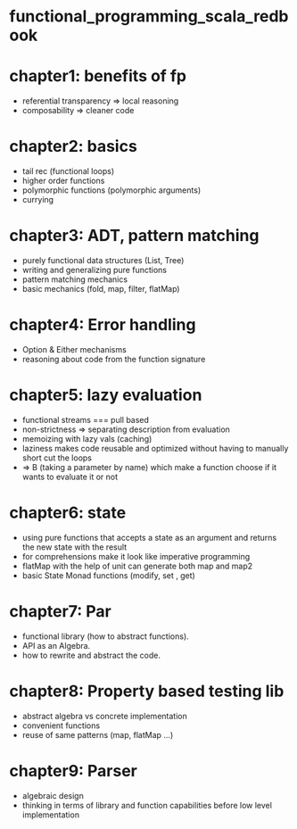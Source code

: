 # functional_programming_scala_redbook
# chapter1: benefits of fp
- referential transparency => local reasoning
- composability => cleaner code

# chapter2: basics
- tail rec (functional loops)
- higher order functions
- polymorphic functions (polymorphic arguments)
- currying

# chapter3: ADT, pattern matching
- purely functional data structures (List, Tree)
- writing and generalizing pure functions
- pattern matching mechanics
- basic mechanics (fold, map, filter, flatMap)

# chapter4: Error handling

- Option & Either mechanisms
- reasoning about code from the function signature
# chapter5: lazy evaluation
- functional streams === pull based
- non-strictness => separating description from evaluation
- memoizing with lazy vals (caching)
- laziness makes code reusable and optimized without having to manually short cut the loops
- => B (taking a parameter by name) which make a function choose if it wants to evaluate it or not 

# chapter6: state
- using pure functions that accepts a state as an argument and returns the new state with the result
- for comprehensions make it look like imperative programming
- flatMap with the help of unit can generate both map and map2
- basic State Monad functions (modify, set , get)

# chapter7: Par
- functional library (how to abstract functions).
- API as an Algebra.
- how to rewrite and abstract the code.

# chapter8: Property based testing lib
- abstract algebra vs concrete implementation
- convenient functions
- reuse of same patterns (map, flatMap ...)

# chapter9: Parser
- algebraic design
- thinking in terms of library and function capabilities before low level implementation
